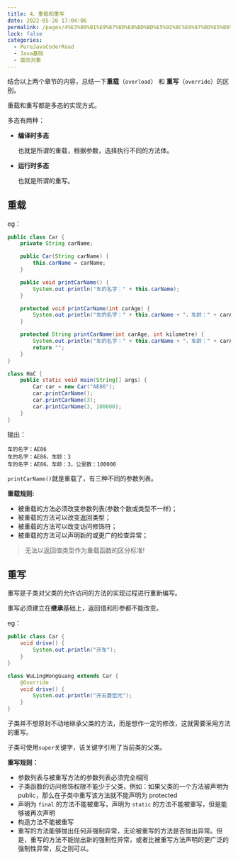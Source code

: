 ```yaml
---
title: 4、重载和重写
date: 2022-05-26 17:04:06
permalink: /pages/4%E3%80%81%E9%87%8D%E8%BD%BD%E5%92%8C%E9%87%8D%E5%86%99
lock: false
categories: 
  - PureJavaCoderRoad
  - Java基础
  - 面向对象
---
```

结合以上两个章节的内容，总结一下**重载**（`overload`） 和 **重写**（`override`）的区别。

重载和重写都是多态的实现方式。

多态有两种：

- **编译时多态**

  也就是所谓的重载，根据参数，选择执行不同的方法体。

- **运行时多态**

  也就是所谓的重写。



## 重载

eg：

```java
public class Car {
    private String carName;

    public Car(String carName) {
        this.carName = carName;
    }

    public void printCarName() {
        System.out.println("车的名字：" + this.carName);
    }

    protected void printCarName(int carAge) {
        System.out.println("车的名字：" + this.carName + "，车龄：" + carAge);
    }

    protected String printCarName(int carAge, int kilometre) {
        System.out.println("车的名字：" + this.carName + "，车龄：" + carAge + "，公里数：" + kilometre);
        return "";
    }
}

class HaC {
    public static void main(String[] args) {
        Car car = new Car("AE86");
        car.printCarName();
        car.printCarName(3);
        car.printCarName(3, 100000);
    }
}
```

输出：

```
车的名字：AE86
车的名字：AE86，车龄：3
车的名字：AE86，车龄：3，公里数：100000
```

`printCarName()`就是重载了，有三种不同的参数列表。

**重载规则:**

- 被重载的方法必须改变参数列表(参数个数或类型不一样)；
- 被重载的方法可以改变返回类型；
- 被重载的方法可以改变访问修饰符；
- 被重载的方法可以声明新的或更广的检查异常；

> 无法以返回值类型作为重载函数的区分标准!



## 重写

重写是子类对父类的允许访问的方法的实现过程进行重新编写。

重写必须建立在**继承**基础上，返回值和形参都不能改变。

eg：

```java
public class Car {
    void drive() {
        System.out.println("开车");
    }
}

class WuLingHongGuang extends Car {
    @Override
    void drive() {
        System.out.println("开五菱宏光");
    }
}
```



子类并不想原封不动地继承父类的方法，而是想作一定的修改，这就需要采用方法的重写。

子类可使用`super`关键字，该关键字引用了当前类的父类。

**重写规则：**

- 参数列表与被重写方法的参数列表必须完全相同
- 子类函数的访问修饰权限不能少于父类，例如：如果父类的一个方法被声明为 public，那么在子类中重写该方法就不能声明为 protected
- 声明为 `final` 的方法不能被重写，声明为 `static` 的方法不能被重写，但是能够被再次声明
- 构造方法不能被重写
- 重写的方法能够抛出任何非强制异常，无论被重写的方法是否抛出异常。但是，重写的方法不能抛出新的强制性异常，或者比被重写方法声明的更广泛的强制性异常，反之则可以。

